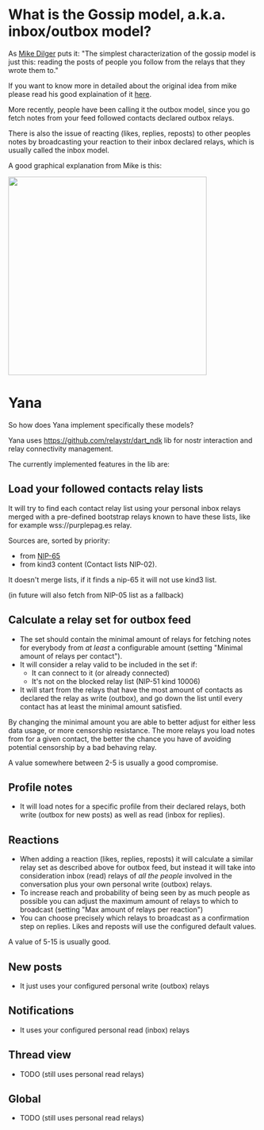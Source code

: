 # What is the Gossip model, a.k.a. inbox/outbox model?

As [Mike Dilger](https://mikedilger.com/gossip-model/) puts it:
"The simplest characterization of the gossip model is just this: reading the posts of people you follow from the relays that they wrote them to."

If you want to know more in detailed about the original idea from mike please read his good explaination of it [here](https://mikedilger.com/gossip-model/).

More recently, people have been calling it the outbox model, since you go fetch notes from your feed followed contacts declared outbox relays.

There is also the issue of reacting (likes, replies, reposts) to other peoples notes by broadcasting your reaction to their inbox declared relays, which is usually called the inbox model.

A good graphical explanation from Mike is this:

<img src="https://mikedilger.com/gossip-model/gossip-model.png" style="width:400px; height:400px"/>

# Yana

So how does Yana implement specifically these models?

Yana uses https://github.com/relaystr/dart_ndk lib for nostr interaction and relay connectivity management.

The currently implemented features in the lib are:

## Load your followed contacts relay lists
It will try to find each contact relay list using your personal inbox relays merged with a pre-defined bootstrap relays known to have these lists, like for example wss://purplepag.es relay.

Sources are, sorted by priority:
- from [NIP-65](https://github.com/nostr-protocol/nips/blob/master/65.md)
- from kind3 content (Contact lists NIP-02).

It doesn't merge lists, if it finds a nip-65 it will not use kind3 list.

(in future will also fetch from NIP-05 list as a fallback)

## Calculate a relay set for outbox feed
- The set should contain the minimal amount of relays for fetching notes for everybody from *at least* a configurable amount (setting "Minimal amount of relays per contact").
- It will consider a relay valid to be included in the set if:
  - It can connect to it (or already connected)
  - It's not on the blocked relay list (NIP-51 kind 10006)
- It will start from the relays that have the most amount of contacts as declared the relay as write (outbox), and go down the list until every contact has at least the minimal amount satisfied.

By changing the minimal amount you are able to better adjust for either less data usage, or more censorship resistance. The more relays you load notes from for a given contact, the better the chance you have of avoiding potential censorship by a bad behaving relay.

A value somewhere between 2-5 is usually a good compromise.

## Profile notes
- It will load notes for a specific profile from their declared relays, both write (outbox for new posts) as well as read (inbox for replies).

## Reactions
- When adding a reaction (likes, replies, reposts) it will calculate a similar relay set as described above for outbox feed, but instead it will take into consideration inbox (read) relays of *all the people* involved in the conversation plus your own personal write (outbox) relays.
- To increase reach and probability of being seen by as much people as possible you can adjust the maximum amount of relays to which to broadcast (setting "Max amount of relays per reaction")
- You can choose precisely which relays to broadcast as a confirmation step on replies. Likes and reposts will use the configured default values.

A value of 5-15 is usually good.

## New posts
- It just uses your configured personal write (outbox) relays

## Notifications
- It uses your configured personal read (inbox) relays

## Thread view
- TODO (still uses personal read relays) 

## Global
- TODO (still uses personal read relays)

